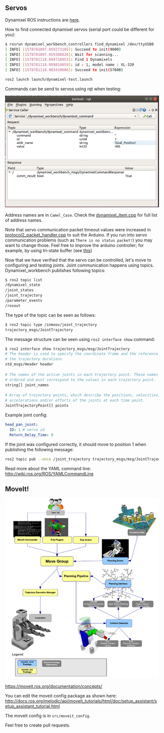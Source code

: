 
## Servos

Dynamixel ROS instructions are [here](http://emanual.robotis.com/docs/en/software/dynamixel/dynamixel_workbench/).

How to find connected dynamixel servos (serial port could be different for you):

```sh
$ rosrun dynamixel_workbench_controllers find_dynamixel /dev/ttyUSB0
[ INFO] [1578781097.059273105]: Succeed to init(9600)
[ INFO] [1578781097.059380826]: Wait for scanning...
[ INFO] [1578781118.899728953]: Find 1 Dynamixels
[ INFO] [1578781118.899810859]: id : 1, model name : XL-320
[ INFO] [1578781118.903439606]: Succeed to init(57600)
```

```sh
ros2 launch launch/dynamixel-test.launch
```

Commands can be send to servos using rqt when testing:

![](../img/rqt_servo.PNG)

Address names are in `Camel_Case`.
Check the [dynamixel_item.cpp](https://github.com/ROBOTIS-GIT/dynamixel-workbench/blob/master/dynamixel_workbench_toolbox/src/dynamixel_workbench_toolbox/dynamixel_item.cpp) for full list of address names.

Note that servo communication packet timeout values were increased in [protocol2_packet_handler.cpp](src/DynamixelSDK/ros/src/dynamixel_sdk/protocol2_packet_handler.cpp)
to suit the Arduino. If you run into servo communication problems (such as `There is no status packet!`) you may want to change those.
Feel free to improve the arduino controller; for example,
by using tri-state buffer (see [this](https://robottini.altervista.org/dynamixel-ax-12a-and-arduino-how-to-use-the-serial-port))

Now that we have verified that the servo can be controlled,
let's move to configuring and testing joints.
Joint communication happens using topics.
Dynamixel_workbench
publishes following topics:

```sh
$ ros2 topic list
/dynamixel_state
/joint_states
/joint_trajectory
/parameter_events
/rosout
```

The type of the topic can be seen as follows:
```sh
$ ros2 topic type /inmoov/joint_trajectory
trajectory_msgs/JointTrajectory
```

The message structure can be seen using `ros2 interface show` command:
```sh
$ ros2 interface show trajectory_msgs/msg/JointTrajectory
# The header is used to specify the coordinate frame and the reference time for
# the trajectory durations
std_msgs/Header header

# The names of the active joints in each trajectory point. These names are
# ordered and must correspond to the values in each trajectory point.
string[] joint_names

# Array of trajectory points, which describe the positions, velocities,
# accelerations and/or efforts of the joints at each time point.
JointTrajectoryPoint[] points
```

Example joint config:

```yaml
head_pan_joint:
  ID: 1 # servo id
  Return_Delay_Time: 0
```

If the joint was configured correctly, it should move to position 1
when publishing the following message:

```sh
ros2 topic pub --once /joint_trajectory trajectory_msgs/msg/JointTrajectory "{joint_names: [\"head_pan_joint\"], points: [{positions: [1], velocities: [1], accelerations: [1], effort: [1], time_from_start: {sec: 0, nanosec: 0}  }]}"
```

Read more about the YAML command line:
http://wiki.ros.org/ROS/YAMLCommandLine

## MoveIt!

![](./img/moveit_pipeline.png)

https://moveit.ros.org/documentation/concepts/

You can edit the moveit config package as shown here:
http://docs.ros.org/melodic/api/moveit_tutorials/html/doc/setup_assistant/setup_assistant_tutorial.html

The moveit config is in `src/moveit_config`.

Feel free to create pull requests.
